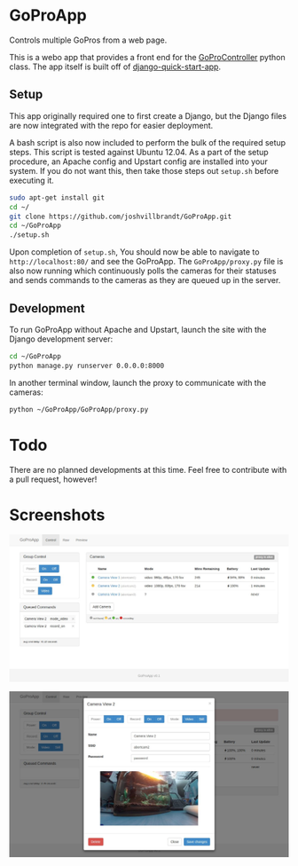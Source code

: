 # GoProApp

Controls multiple GoPros from a web page.

This is a webo app that provides a front end for the [GoProController](https://github.com/joshvillbrandt/GoProController) python class. The app itself is built off of [django-quick-start-app](http://github.com/joshvillbrandt/django-quick-start-app).

## Setup

This app originally required one to first create a Django, but the Django files are now integrated with the repo for easier deployment.

A bash script is also now included to perform the bulk of the required setup steps. This script is tested against Ubuntu 12.04. As a part of the setup procedure, an Apache config and Upstart config are installed into your system. If you do not want this, then take those steps out `setup.sh` before executing it.

```bash
sudo apt-get install git
cd ~/
git clone https://github.com/joshvillbrandt/GoProApp.git
cd ~/GoProApp
./setup.sh
```

Upon completion of `setup.sh`, You should now be able to navigate to `http://localhost:80/` and see the GoProApp. The `GoProApp/proxy.py` file is also now running which continuously polls the cameras for their statuses and sends commands to the cameras as they are queued up in the server.

## Development

To run GoProApp without Apache and Upstart, launch the site with the Django development server:

```bash
cd ~/GoProApp
python manage.py runserver 0.0.0.0:8000
```

In another terminal window, launch the proxy to communicate with the cameras:

```bash
python ~/GoProApp/GoProApp/proxy.py
```

# Todo

There are no planned developments at this time. Feel free to contribute with a pull request, however!

# Screenshots

![GoProApp Screenshot](screenshot.jpg)

![GoProApp Screenshot](screenshot2.jpg)
